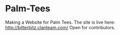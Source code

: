 Palm-Tees
=========
Making a Website for Palm Tees. The site is live here: http://bitterbitz.clanteam.com/
Open for contributors.
